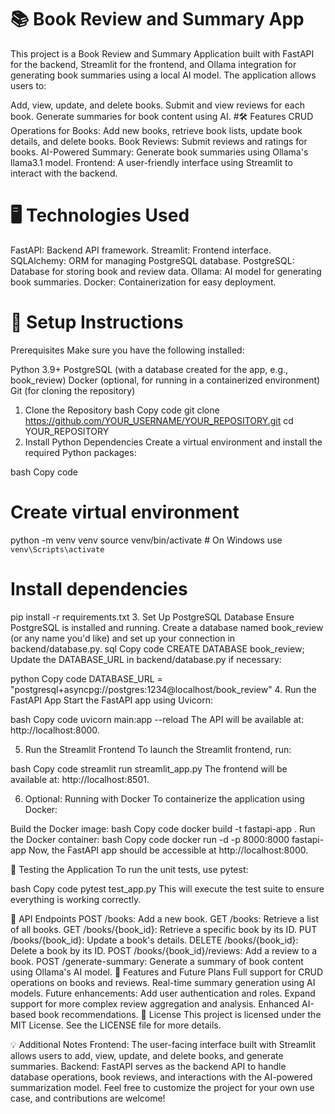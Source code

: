 # 📚 Book Review and Summary App
This project is a Book Review and Summary Application built with FastAPI for the backend, Streamlit for the frontend, and Ollama integration for generating book summaries using a local AI model. The application allows users to:

Add, view, update, and delete books.
Submit and view reviews for each book.
Generate summaries for book content using AI.
#🛠️ Features
CRUD Operations for Books: Add new books, retrieve book lists, update book details, and delete books.
Book Reviews: Submit reviews and ratings for books.
AI-Powered Summary: Generate book summaries using Ollama's llama3.1 model.
Frontend: A user-friendly interface using Streamlit to interact with the backend.
# 🖥️ Technologies Used
FastAPI: Backend API framework.
Streamlit: Frontend interface.
SQLAlchemy: ORM for managing PostgreSQL database.
PostgreSQL: Database for storing book and review data.
Ollama: AI model for generating book summaries.
Docker: Containerization for easy deployment.
# 🚀 Setup Instructions
Prerequisites
Make sure you have the following installed:

Python 3.9+
PostgreSQL (with a database created for the app, e.g., book_review)
Docker (optional, for running in a containerized environment)
Git (for cloning the repository)
1. Clone the Repository
bash
Copy code
git clone https://github.com/YOUR_USERNAME/YOUR_REPOSITORY.git
cd YOUR_REPOSITORY
2. Install Python Dependencies
Create a virtual environment and install the required Python packages:

bash
Copy code
# Create virtual environment
python -m venv venv
source venv/bin/activate  # On Windows use `venv\Scripts\activate`

# Install dependencies
pip install -r requirements.txt
3. Set Up PostgreSQL Database
Ensure PostgreSQL is installed and running.
Create a database named book_review (or any name you'd like) and set up your connection in backend/database.py.
sql
Copy code
CREATE DATABASE book_review;
Update the DATABASE_URL in backend/database.py if necessary:

python
Copy code
DATABASE_URL = "postgresql+asyncpg://postgres:1234@localhost/book_review"
4. Run the FastAPI App
Start the FastAPI app using Uvicorn:

bash
Copy code
uvicorn main:app --reload
The API will be available at: http://localhost:8000.

5. Run the Streamlit Frontend
To launch the Streamlit frontend, run:

bash
Copy code
streamlit run streamlit_app.py
The frontend will be available at: http://localhost:8501.

6. Optional: Running with Docker
To containerize the application using Docker:

Build the Docker image:
bash
Copy code
docker build -t fastapi-app .
Run the Docker container:
bash
Copy code
docker run -d -p 8000:8000 fastapi-app
Now, the FastAPI app should be accessible at http://localhost:8000.

🧪 Testing the Application
To run the unit tests, use pytest:

bash
Copy code
pytest test_app.py
This will execute the test suite to ensure everything is working correctly.

📝 API Endpoints
POST /books: Add a new book.
GET /books: Retrieve a list of all books.
GET /books/{book_id}: Retrieve a specific book by its ID.
PUT /books/{book_id}: Update a book's details.
DELETE /books/{book_id}: Delete a book by its ID.
POST /books/{book_id}/reviews: Add a review to a book.
POST /generate-summary: Generate a summary of book content using Ollama's AI model.
🎉 Features and Future Plans
Full support for CRUD operations on books and reviews.
Real-time summary generation using AI models.
Future enhancements:
Add user authentication and roles.
Expand support for more complex review aggregation and analysis.
Enhanced AI-based book recommendations.
📄 License
This project is licensed under the MIT License. See the LICENSE file for more details.

💡 Additional Notes
Frontend: The user-facing interface built with Streamlit allows users to add, view, update, and delete books, and generate summaries.
Backend: FastAPI serves as the backend API to handle database operations, book reviews, and interactions with the AI-powered summarization model.
Feel free to customize the project for your own use case, and contributions are welcome!
